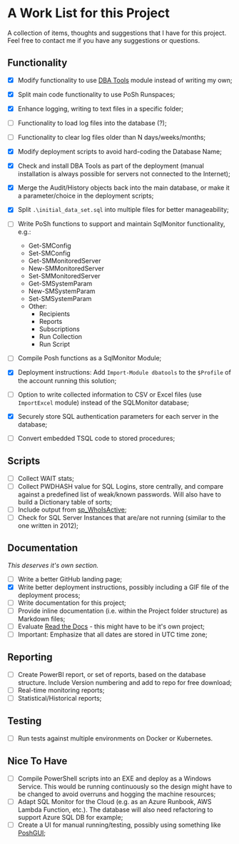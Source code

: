 # A Work List for this Project

A collection of items, thoughts and suggestions that I have for this project. Feel free to contact me if you have any suggestions or questions.

## Functionality

* [x] Modify functionality to use [DBA Tools](https://dbatools.io) module instead of writing my own;
* [x] Split main code functionality to use PoSh Runspaces;
* [x] Enhance logging, writing to text files in a specific folder;
* [ ] Functionality to load log files into the database (?);
* [ ] Functionality to clear log files older than N days/weeks/months;
* [x] Modify deployment scripts to avoid hard-coding the Database Name;
* [x] Check and install DBA Tools as part of the deployment (manual installation is always possible for servers not connected to the Internet);
* [x] Merge the Audit/History objects back into the main database, or make it a parameter/choice in the deployment scripts;
* [x] Split `.\initial_data_set.sql` into multiple files for better manageability;
* [ ] Write PoSh functions to support and maintain SqlMonitor functionality, e.g.:  
  * Get-SMConfig
  * Set-SMConfig
  * Get-SMMonitoredServer
  * New-SMMonitoredServer
  * Set-SMMonitoredServer
  * Get-SMSystemParam
  * New-SMSystemParam
  * Set-SMSystemParam
  * Other:  
    * Recipients
    * Reports
    * Subscriptions
    * Run Collection
    * Run Script

* [ ] Compile Posh functions as a SqlMonitor Module;
* [x] Deployment instructions: Add `Import-Module dbatools` to the `$Profile` of the account running this solution;
* [ ] Option to write collected information to CSV or Excel files (use `ImportExcel` module) instead of the SQLMonitor database;
* [x] Securely store SQL authentication parameters for each server in the database;
* [ ] Convert embedded TSQL code to stored procedures;

## Scripts

* [ ] Collect WAIT stats;
* [ ] Collect PWDHASH value for SQL Logins, store centrally, and compare against a predefined list of weak/known passwords. Will also have to build a Dictionary table of sorts;
* [ ] Include output from [sp_WhoIsActive](http://whoisactive.com/);
* [ ] Check for SQL Server Instances that are/are not running (similar to the one written in 2012);

## Documentation

*This deserves it's own section.*

* [ ] Write a better GitHub landing page;
* [x] Write better deployment instructions, possibly including a GIF file of the deployment process;
* [ ] Write documentation for this project;
* [ ] Provide inline documentation (i.e. within the Project folder structure) as Markdown files;
* [ ] Evaluate [Read the Docs](https://readthedocs.org/) - this might have to be it's own project;
* [ ] Important: Emphasize that all dates are stored in UTC time zone;

## Reporting

* [ ] Create PowerBI report, or set of reports, based on the database structure. Include Version numbering and add to repo for free download;
* [ ] Real-time monitoring reports;
* [ ] Statistical/Historical reports;

## Testing

* [ ] Run tests against multiple environments on Docker or Kubernetes.

## Nice To Have

* [ ] Compile PowerShell scripts into an EXE and deploy as a Windows Service. This would be running continuously so the design might have to be changed to avoid overruns and hogging the machine resources;
* [ ] Adapt SQL Monitor for the Cloud (e.g. as an Azure Runbook, AWS Lambda Function, etc.). The database will also need refactoring to support Azure SQL DB for example;
* [ ] Create a UI for manual running/testing, possibly using something like [PoshGUI](https://poshgui.com/);
